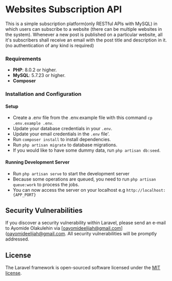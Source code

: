 # Websites Subscription API
This is a simple subscription platform(only RESTful APIs with MySQL) in which users can subscribe to a website (there can be multiple websites in the system). Whenever a new post is published on a particular website, all it's subscribers shall receive an email with the post title and description in it. (no authentication of any kind is required)

### Requirements
* **PHP**: 8.0.2 or higher.
* **MySQL**: 5.7.23 or higher.
* **Composer**

### Installation and Configuration
#### Setup
- Create a .env file from the .env.example file with this command `cp .env.example .env`.
- Update your database credentials in your `.env`.
- Update your email credentials in the `.env` file'.
- Run `composer install` to install dependencies.
- Run `php artisan migrate` to database migrations.
- If you would like to have some dummy data, run `php artisan db:seed`.
#### Running Development Server
- Run `php artisan serve` to start the development server
- Because some operations are queued, you need to run `php artisan queue:work` to process the jobs.
- You can now access the server on your localhost e.g `http://localhost:{APP_PORT}`

## Security Vulnerabilities

If you discover a security vulnerability within Laravel, please send an e-mail to Ayomide Olakulehin via [oayomideelijah@gmail.com](oayomideelijah@gmail.com. All security vulnerabilities will be promptly addressed.

## License

The Laravel framework is open-sourced software licensed under the [MIT license](https://opensource.org/licenses/MIT).
